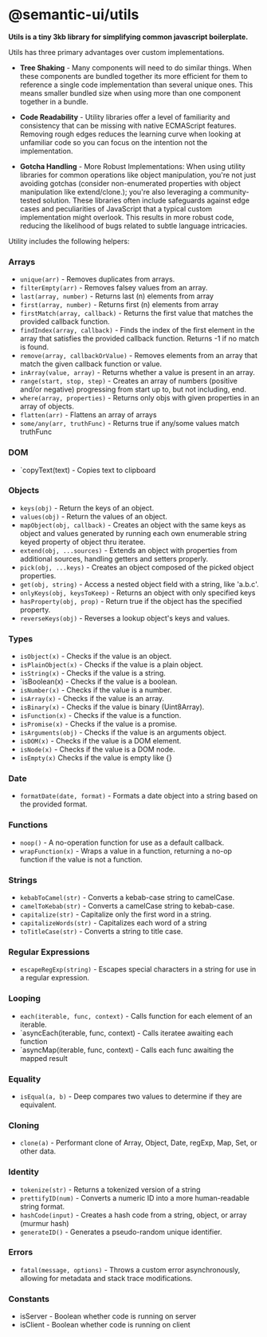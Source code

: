 # @semantic-ui/utils

**Utils is a tiny 3kb library for simplifying common javascript boilerplate.**

Utils has three primary advantages over custom implementations.

- **Tree Shaking** - Many components will need to do similar things. When these components are bundled together its more efficient for them to reference a single code implementation than several unique ones. This means smaller bundled size when using more than one component together in a bundle.

- **Code Readability** - Utility libraries offer a level of familiarity and consistency that can be missing with native ECMAScript features. Removing rough edges reduces the learning curve when looking at unfamiliar code so you can focus on the intention not the implementation.

- **Gotcha Handling** - More Robust Implementations: When using utility libraries for common operations like object manipulation, you're not just avoiding gotchas (consider non-enumerated properties with object manipulation like extend/clone.); you're also leveraging a community-tested solution. These libraries often include safeguards against edge cases and peculiarities of JavaScript that a typical custom implementation might overlook. This results in more robust code, reducing the likelihood of bugs related to subtle language intricacies.

Utility includes the following helpers:

### Arrays
- `unique(arr)` - Removes duplicates from arrays.
- `filterEmpty(arr)` - Removes falsey values from an array.
- `last(array, number)` - Returns last (n) elements from array
- `first(array, number)` - Returns first (n) elements from array
- `firstMatch(array, callback)` - Returns the first value that matches the provided callback function.
- `findIndex(array, callback)` - Finds the index of the first element in the array that satisfies the provided callback function. Returns -1 if no match is found.
- `remove(array, callbackOrValue)` - Removes elements from an array that match the given callback function or value.
- `inArray(value, array)` - Returns whether a value is present in an array.
- `range(start, stop, step)` - Creates an array of numbers (positive and/or negative) progressing from start up to, but not including, end.
- `where(array, properties)` - Returns only objs with given properties in an array of objects.
- `flatten(arr)` - Flattens an array of arrays
- `some/any(arr, truthFunc)` - Returns true if any/some values match truthFunc


### DOM
- `copyText(text) - Copies text to clipboard

### Objects
- `keys(obj)` - Return the keys of an object.
- `values(obj)` - Return the values of an object.
- `mapObject(obj, callback)` - Creates an object with the same keys as object and values generated by running each own enumerable string keyed property of object thru iteratee.
- `extend(obj, ...sources)` - Extends an object with properties from additional sources, handling getters and setters properly.
- `pick(obj, ...keys)` - Creates an object composed of the picked object properties.
- `get(obj, string)` - Access a nested object field with a string, like 'a.b.c'.
- `onlyKeys(obj, keysToKeep)` - Returns an object with only specified keys
- `hasProperty(obj, prop)` - Return true if the object has the specified property.
- `reverseKeys(obj)` - Reverses a lookup object's keys and values.

### Types
- `isObject(x)` - Checks if the value is an object.
- `isPlainObject(x)` - Checks if the value is a plain object.
- `isString(x)` - Checks if the value is a string.
- `isBoolean(x) - Checks if the value is a boolean.
- `isNumber(x)` - Checks if the value is a number.
- `isArray(x)` - Checks if the value is an array.
- `isBinary(x)` - Checks if the value is binary (Uint8Array).
- `isFunction(x)` - Checks if the value is a function.
- `isPromise(x)` - Checks if the value is a promise.
- `isArguments(obj)` - Checks if the value is an arguments object.
- `isDOM(x)` - Checks if the value is a DOM element.
- `isNode(x)` - Checks if the value is a DOM node.
- `isEmpty(x)` Checks if the value is empty like {}

### Date
- `formatDate(date, format)` - Formats a date object into a string based on the provided format.

### Functions
- `noop()` - A no-operation function for use as a default callback.
- `wrapFunction(x)` - Wraps a value in a function, returning a no-op function if the value is not a function.

### Strings
- `kebabToCamel(str)` - Converts a kebab-case string to camelCase.
- `camelToKebab(str)` - Converts a camelCase string to kebab-case.
- `capitalize(str)` - Capitalize only the first word in a string.
- `capitalizeWords(str)` - Capitalizes each word of a string
- `toTitleCase(str)` - Converts a string to title case.

### Regular Expressions
- `escapeRegExp(string)` - Escapes special characters in a string for use in a regular expression.

### Looping
- `each(iterable, func, context)` - Calls function for each element of an iterable.
- `asyncEach(iterable, func, context) - Calls iteratee awaiting each function
- `asyncMap(iterable, func, context) - Calls each func awaiting the mapped result

### Equality
- `isEqual(a, b)` - Deep compares two values to determine if they are equivalent.

### Cloning
- `clone(a)` - Performant clone of Array, Object, Date, regExp, Map, Set, or other data.

### Identity
- `tokenize(str)` - Returns a tokenized version of a string
- `prettifyID(num)` - Converts a numeric ID into a more human-readable string format.
- `hashCode(input)` - Creates a hash code from a string, object, or array (murmur hash)
- `generateID()` - Generates a pseudo-random unique identifier.

### Errors
- `fatal(message, options)` - Throws a custom error asynchronously, allowing for metadata and stack trace modifications.

### Constants
  - isServer - Boolean whether code is running on server
  - isClient - Boolean whether code is running on client
